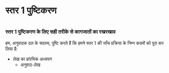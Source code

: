 # स्तर 1 पुष्टिकरण

 #

### स्तर 1 पुष्टिकरण के लिए सही तरीके से कागजातों का रखरखाव

हम, अनुवादक दल के सदस्य, पुष्टि करते हैं कि हमने स्तर 1 की जाँच प्रक्रिया के निम्न कदमों को पूरा कर लिया है:

* लेख का प्रांरभिक अध्ययन
	* अनुवाद-लेख



